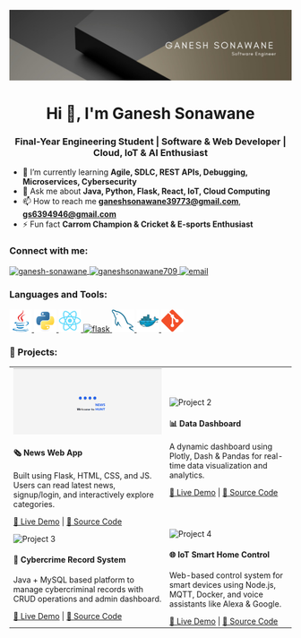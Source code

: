  ![logo](https://github.com/SonawaneGanes/GaneshSonawane/blob/main/Link.jpg)

<h1 align="center">Hi 👋, I'm Ganesh Sonawane</h1>
<h3 align="center">Final-Year Engineering Student | Software & Web Developer | Cloud, IoT & AI Enthusiast</h3> 



- 🌱 I’m currently learning **Agile, SDLC, REST APIs, Debugging, Microservices, Cybersecurity**
- 💬 Ask me about **Java, Python, Flask, React, IoT, Cloud Computing**
- 📫 How to reach me **ganeshsonawane39773@gmail.com**, **gs6394946@gmail.com**
- ⚡ Fun fact **Carrom Champion & Cricket & E-sports Enthusiast**

<h3 align="left">Connect with me:</h3>
<p align="left">
  <a href="https://linkedin.com/in/ganesh-sonawane-356179219" target="blank">
    <img align="center" src="https://raw.githubusercontent.com/rahuldkjain/github-profile-readme-generator/master/src/images/icons/Social/linked-in-alt.svg" alt="ganesh-sonawane" height="30" width="40" />
  </a>
  <a href="https://www.instagram.com/ganeshsonawane709" target="blank">
    <img align="center" src="https://raw.githubusercontent.com/rahuldkjain/github-profile-readme-generator/master/src/images/icons/Social/instagram.svg" alt="ganeshsonawane709" height="30" width="40" />
  </a>
  <a href="mailto:ganeshsonawane39773@gmail.com" target="blank">
    <img align="center" src="https://cdn-icons-png.flaticon.com/512/732/732200.png" alt="email" height="30" width="40" />
  </a>
</p>

<h3 align="left">Languages and Tools:</h3>
<p align="left"> 
  <a href="https://www.java.com" target="_blank" rel="noreferrer">
    <img src="https://raw.githubusercontent.com/devicons/devicon/master/icons/java/java-original.svg" alt="java" width="40" height="40"/>
  </a> 
  <a href="https://www.python.org" target="_blank" rel="noreferrer"> 
    <img src="https://raw.githubusercontent.com/devicons/devicon/master/icons/python/python-original.svg" alt="python" width="40" height="40"/>
  </a> 
  <a href="https://reactjs.org/" target="_blank" rel="noreferrer">
    <img src="https://raw.githubusercontent.com/devicons/devicon/master/icons/react/react-original.svg" alt="react" width="40" height="40"/>
  </a>
  <a href="https://flask.palletsprojects.com/" target="_blank" rel="noreferrer"> 
    <img src="https://www.vectorlogo.zone/logos/pocoo_flask/pocoo_flask-icon.svg" alt="flask" width="40" height="40"/>
  </a> 
  <a href="https://www.mysql.com/" target="_blank" rel="noreferrer">
    <img src="https://raw.githubusercontent.com/devicons/devicon/master/icons/mysql/mysql-original.svg" alt="mysql" width="40" height="40"/>
  </a>
  <a href="https://www.docker.com/" target="_blank" rel="noreferrer">
    <img src="https://raw.githubusercontent.com/devicons/devicon/master/icons/docker/docker-original.svg" alt="docker" width="40" height="40"/>
  </a>
  <a href="https://git-scm.com/" target="_blank" rel="noreferrer"> 
    <img src="https://raw.githubusercontent.com/devicons/devicon/master/icons/git/git-original.svg" alt="git" width="40" height="40"/>
  </a>
</p>


<h3 align="left">🚀 Projects:</h3>

<table>
  <tr>
    <td>
      <img src="https://github.com/SonawaneGanes/GaneshSonawane/blob/main/Screenshot%202025-05-20%20154147.png">
      <h4>🗞 News Web App</h4>
      <p>Built using Flask, HTML, CSS, and JS. Users can read latest news, signup/login, and interactively explore categories.</p>
      <a href="#">🔗 Live Demo</a> | <a href="#">📁 Source Code</a>
    </td>
    <td>
      <img src="https://images.unsplash.com/photo-1603791440384-56cd371ee9a7" alt="Project 2" width="100%">
      <h4>📊 Data Dashboard</h4>
      <p>A dynamic dashboard using Plotly, Dash & Pandas for real-time data visualization and analytics.</p>
      <a href="#">🔗 Live Demo</a> | <a href="#">📁 Source Code</a>
    </td>
  </tr>
  <tr>
    <td>
      <img src="https://images.unsplash.com/photo-1581090700227-1e8a937b5e4d" alt="Project 3" width="100%">
      <h4>🔐 Cybercrime Record System</h4>
      <p>Java + MySQL based platform to manage cybercriminal records with CRUD operations and admin dashboard.</p>
      <a href="#">🔗 Live Demo</a> | <a href="#">📁 Source Code</a>
    </td>
    <td>
      <img src="https://images.unsplash.com/photo-1612831660479-b1f3dbbe02a6" alt="Project 4" width="100%">
      <h4>🌐 IoT Smart Home Control</h4>
      <p>Web-based control system for smart devices using Node.js, MQTT, Docker, and voice assistants like Alexa & Google.</p>
      <a href="#">🔗 Live Demo</a> | <a href="#">📁 Source Code</a>
    </td>
  </tr>
</table>



